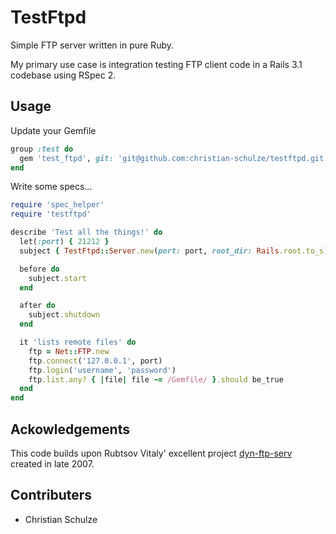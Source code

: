 # TestFtpd

Simple FTP server written in pure Ruby.

My primary use case is integration testing FTP client code in a Rails 3.1 codebase using RSpec 2.

## Usage

Update your Gemfile

```ruby
group :test do
  gem 'test_ftpd', git: 'git@github.com:christian-schulze/testftpd.git', require: false
end
```

Write some specs...

```ruby
require 'spec_helper'
require 'testftpd'

describe 'Test all the things!' do
  let(:port) { 21212 }
  subject { TestFtpd::Server.new(port: port, root_dir: Rails.root.to_s) }

  before do
    subject.start
  end

  after do
    subject.shutdown
  end

  it 'lists remote files' do
    ftp = Net::FTP.new
    ftp.connect('127.0.0.1', port)
    ftp.login('username', 'password')
    ftp.list.any? { |file| file ~= /Gemfile/ }.should be_true
  end
end
```

## Ackowledgements

This code builds upon Rubtsov Vitaly' excellent project [dyn-ftp-serv](http://rubyforge.org/projects/dyn-ftp-serv/) created in late 2007.

## Contributers

* Christian Schulze
